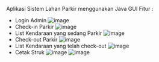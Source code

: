 Aplikasi Sistem Lahan Parkir menggunakan Java GUI
Fitur : 
- Login Admin
  ![image](https://github.com/msfadlii/Sistem-Lahan-Parkir-GUI/assets/114128985/9858fb3d-92d8-480e-8669-c40d5db5e6b3)
- Check-in Parkir
  ![image](https://github.com/msfadlii/Sistem-Lahan-Parkir-GUI/assets/114128985/5f4bcaec-ad26-4a3e-ad5e-9919add24a74)
- List Kendaraan yang sedang Parkir
  ![image](https://github.com/msfadlii/Sistem-Lahan-Parkir-GUI/assets/114128985/5dc027b4-85b2-471c-97bd-9c6765c8c473)
- Check-out Parkir
  ![image](https://github.com/msfadlii/Sistem-Lahan-Parkir-GUI/assets/114128985/28708852-c241-4239-9d81-7ef365380f27)
- List Kendaraan yang telah check-out
  ![image](https://github.com/msfadlii/Sistem-Lahan-Parkir-GUI/assets/114128985/64ae5af5-8731-4e71-8b74-5b503f6dd518)
- Cetak Struk
  ![image](https://github.com/msfadlii/Sistem-Lahan-Parkir-GUI/assets/114128985/552be2a1-9449-4b23-9504-4c98b66d85a0)
  ![image](https://github.com/msfadlii/Sistem-Lahan-Parkir-GUI/assets/114128985/b0d6f391-7a3e-4415-8ca3-a09c8748701b)





